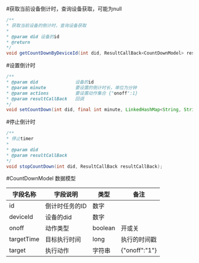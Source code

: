 
#获取当前设备倒计时，查询设备获取，可能为null

```java
/**
* 获取当前设备的倒计时，查询设备获取
*
* @param did 设备的id
* @return
*/
void getCountDownByDeviceId(int did, ResultCallBack<CountDownModel> resultCallBack);
```

#设置倒计时
```java
/**
* @param did              设备的id
* @param minute           要设置的倒计时长，单位为分钟
* @param actions          要设置动作集合 {"onoff":1}
* @param resultCallBack   回调
*/
void setCountDown(int did, final int minute, LinkedHashMap<String, String> actions, ResultCallBack<CountDownModel> resultCallBack);
```

#停止倒计时
```java
/**
* 停止timer
*
* @param did
* @param resultCallBack
*/
void stopCountDown(int did, ResultCallBack resultCallBack);
```


#CountDownModel 数据模型

| 字段名称       | 字段说明    | 类型  | 备注 |
|------------|---------|-----|------------------------------------------------------------------------------------------|
| id         | 倒计时任务的ID  | 数字  |   |
| deviceId   | 设备的did       | 数字  |  |
| onoff      |  动作类型       | boolean   | 开或关|
| targetTime | 目标执行时间     | long | 执行的时间戳 | 
| target     | 执行动作       | 字符串 | {"onoff":"1"}|


